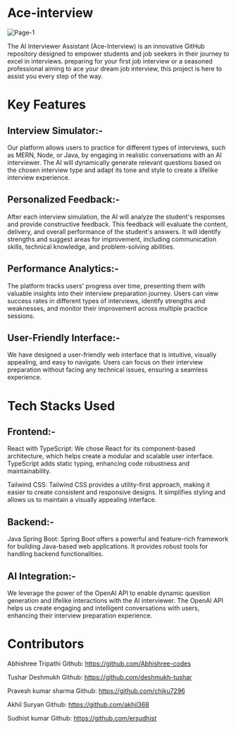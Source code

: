 # Ace-interview
![Page-1](https://github.com/deshmukh-tushar/ace-interview/assets/121331538/4a51f28b-75a1-4f5c-aa2e-68441ddb1620)

The AI Interviewer Assistant (Ace-Interview) is an innovative GitHub repository designed to empower students and job seekers in their journey to excel in interviews.  preparing for your first job interview or a seasoned professional aiming to ace your dream job interview, this project is here to assist you every step of the way.
# Key Features
## Interview Simulator:-
Our platform allows users to practice for different types of interviews, such as MERN, Node, or Java, by engaging in realistic conversations with an AI interviewer. The AI will dynamically generate relevant questions based on the chosen interview type and adapt its tone and style to create a lifelike interview experience.

## Personalized Feedback:-
After each interview simulation, the AI will analyze the student's responses and provide constructive feedback. This feedback will evaluate the content, delivery, and overall performance of the student's answers. It will identify strengths and suggest areas for improvement, including communication skills, technical knowledge, and problem-solving abilities.

## Performance Analytics:-
The platform tracks users' progress over time, presenting them with valuable insights into their interview preparation journey. Users can view success rates in different types of interviews, identify strengths and weaknesses, and monitor their improvement across multiple practice sessions.

## User-Friendly Interface:-
We have designed a user-friendly web interface that is intuitive, visually appealing, and easy to navigate. Users can focus on their interview preparation without facing any technical issues, ensuring a seamless experience.

# Tech Stacks Used
## Frontend:-
React with TypeScript: We chose React for its component-based architecture, which helps create a modular and scalable user interface. TypeScript adds static typing, enhancing code robustness and maintainability.

Tailwind CSS: Tailwind CSS provides a utility-first approach, making it easier to create consistent and responsive designs. It simplifies styling and allows us to maintain a visually appealing interface.

## Backend:-
Java Spring Boot: Spring Boot offers a powerful and feature-rich framework for building Java-based web applications. It provides robust tools for handling backend functionalities.


## AI Integration:-
We leverage the power of the OpenAI API to enable dynamic question generation and lifelike interactions with the AI interviewer. The OpenAI API helps us create engaging and intelligent conversations with users, enhancing their interview preparation experience.

# Contributors
Abhishree Tripathi
Github: https://github.com/Abhishree-codes

Tushar Deshmukh
Github: https://github.com/deshmukh-tushar

Pravesh kumar sharma
Github: https://github.com/chiku7296

Akhil Suryan
Github: https://github.com/akhil368

Sudhist kumar
Github: https://github.com/ersudhist
